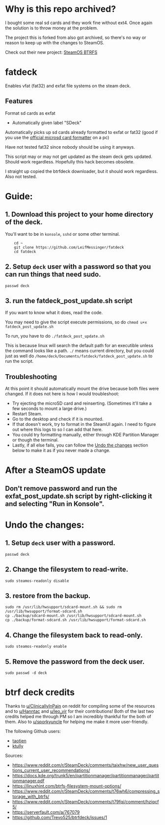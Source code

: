 # Why is this repo archived?
I bought some real sd cards and they work fine without ext4. Once again the solution is to throw money at the problem.

The project this is forked from also got archived, so there's no way or reason to keep up with the changes to SteamOS.

Check out their new project: [SteamOS BTRFS](https://gitlab.com/popsulfr/steamos-btrfs)

# fatdeck
Enables vfat (fat32) and exfat file systems on the steam deck.

## Features
Format sd cards as exfat
- Automatically given label "SDeck"

Automatically picks up sd cards already formatted to exfat or fat32 (good if you use the [official microsd card formatter](https://www.sdcard.org/downloads/formatter/) on a pc)

Have not tested fat32 since nobody should be using it anyways.

This script may or may not get updated as the steam deck gets updated. Should work regardless. Hopefully this hack becomes obsolete.

I straight up copied the btrfdeck downloader, but it should work regardless. Also not tested.

# Guide:
## 1. Download this project to your home directory of the deck.
You'll want to be in `konsole`, `sshd` or some other terminal.
```
    cd ~
    git clone https://github.com/LeifMessinger/fatdeck
    cd fatdeck
```
## 2. Setup `deck` user with a password so that you can run things that need sudo.
    passwd deck
## 3. run the fatdeck_post_update.sh script

If you want to know what it does, read the code.

You may need to give the script execute permissions, so do `chmod u+x fatdeck_post_update.sh`

To run, you have to do `./fatdeck_post_update.sh`

This is because linux will search the default path for an executible unless the command looks like a path. `./` means current directory, but you could just as well do `/home/deck/Documents/fatdeck/fatdeck_post_update.sh` to run the script.

## Troubleshooting

At this point it should automatically mount the drive because both files were changed. If it does not here is how I would troubleshoot:
* Try ejecting the microSD card and reinserting. (Sometimes it'll take a few seconds to mount a large drive.)
* Restart Steam.
* Go to the desktop and check if it is mounted.
* If that doesn't work, try to format in the SteamUI again. I need to figure out where this logs to so I can add that here.
* You could try formatting manually, either through KDE Partition Manager or though the terminal.
* Lastly, if all else fails, you can follow the [Undo the changes](#undo-the-changes) section below to make it as if you never made a change.

# After a SteamOS update

## Don't remove password and run the exfat_post_update.sh script by right-clicking it and selecting "Run in Konsole".

# Undo the changes: 
## 1. Setup `deck` user with a password.
    passwd deck
## 2. Change the filesystem to read-write.  
    sudo steamos-readonly disable
## 3. restore from the backup.
    sudo rm /usr/lib/hwsupport/sdcard-mount.sh && sudo rm /usr/lib/hwsupport/format-sdcard.sh
    cp ./backup/sdcard-mount.sh /usr/lib/hwsupport/sdcard-mount.sh
    cp ./backup/format-sdcard.sh /usr/lib/hwsupport/format-sdcard.sh
## 4. Change the filesystem back to read-only.
    sudo steamos-readonly enable
## 5. Remove the password from the deck user.
    sudo passwd -d deck

# btrf deck credits

Thanks to [u/ClinicallyInPain](https://www.reddit.com/user/ClinicallyInPain/) on reddit for compiling some of the resources and to [u/Hanntac](https://www.reddit.com/user/Hanntac/) and [u/leo_vir](https://www.reddit.com/user/leo_vir/) for their contributions! Both of the last two credits helped me through PM so I am incredibly thankful for the both of them. Also to [u/sporkyuncle](https://www.reddit.com/user/sporkyuncle/) for helping me make it more user-friendly.

The following Github users:
* [taotien](https://github.com/taotien)
* [ktully](https://github.com/ktully)

Sources:
* https://www.reddit.com/r/SteamDeck/comments/taixhw/new_user_questions_current_user_recommendations/
* https://docs.kde.org/trunk5/en/partitionmanager/partitionmanager/partitionmanager.pdf
* https://linuxhint.com/btrfs-filesystem-mount-options/
* https://www.reddit.com/r/SteamDeck/comments/t76wh6/compressing_storage_with_btrfs/
* https://www.reddit.com/r/SteamDeck/comments/t79fqj/comment/hziqcf5/
* https://serverfault.com/a/767079
* https://github.com/Trevo525/btrfdeck/issues/1
